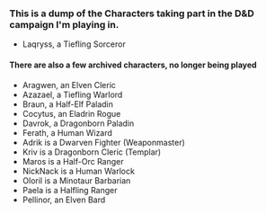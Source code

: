 ### This is a dump of the Characters taking part in the D&D campaign I'm playing in.

* Laqryss, a Tiefling Sorceror

#### There are also a few archived characters, no longer being played

* Aragwen, an Elven Cleric
* Azazael, a Tiefling Warlord
* Braun, a Half-Elf Paladin
* Cocytus, an Eladrin Rogue
* Davrok, a Dragonborn Paladin
* Ferath, a Human Wizard
* Adrik is a Dwarven Fighter (Weaponmaster)
* Kriv is a Dragonborn Cleric (Templar)
* Maros is a Half-Orc Ranger
* NickNack is a Human Warlock
* Oloril is a Minotaur Barbarian
* Paela is a Halfling Ranger
* Pellinor, an Elven Bard
